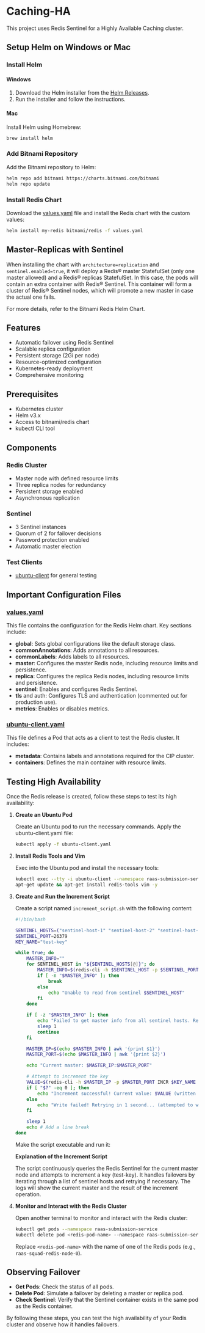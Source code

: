 # Caching-HA

This project uses Redis Sentinel for a Highly Available Caching cluster.

## Setup Helm on Windows or Mac

### Install Helm

#### Windows

1. Download the Helm installer from the [Helm Releases](https://github.com/helm/helm/releases).
2. Run the installer and follow the instructions.

#### Mac

Install Helm using Homebrew:

```bash
brew install helm
```

### Add Bitnami Repository

Add the Bitnami repository to Helm:

```bash
helm repo add bitnami https://charts.bitnami.com/bitnami
helm repo update
```

### Install Redis Chart

Download the [values.yaml](./values.yaml) file and install the Redis chart with the custom values:

```bash
helm install my-redis bitnami/redis -f values.yaml
```

## Master-Replicas with Sentinel

When installing the chart with `architecture=replication` and `sentinel.enabled=true`, it will deploy a Redis® master StatefulSet (only one master allowed) and a Redis® replicas StatefulSet. In this case, the pods will contain an extra container with Redis® Sentinel. This container will form a cluster of Redis® Sentinel nodes, which will promote a new master in case the actual one fails.

For more details, refer to the Bitnami Redis Helm Chart.

## Features

- Automatic failover using Redis Sentinel
- Scalable replica configuration
- Persistent storage (2Gi per node)
- Resource-optimized configuration
- Kubernetes-ready deployment
- Comprehensive monitoring

## Prerequisites

- Kubernetes cluster
- Helm v3.x
- Access to bitnami/redis chart
- kubectl CLI tool

## Components

### Redis Cluster
- Master node with defined resource limits
- Three replica nodes for redundancy
- Persistent storage enabled
- Asynchronous replication

### Sentinel
- 3 Sentinel instances
- Quorum of 2 for failover decisions
- Password protection enabled
- Automatic master election

### Test Clients
- [ubuntu-client](./ubuntu-client.yaml) for general testing

## Important Configuration Files

### [values.yaml](./values.yaml)

This file contains the configuration for the Redis Helm chart. Key sections include:

- **global**: Sets global configurations like the default storage class.
- **commonAnnotations**: Adds annotations to all resources.
- **commonLabels**: Adds labels to all resources.
- **master**: Configures the master Redis node, including resource limits and persistence.
- **replica**: Configures the replica Redis nodes, including resource limits and persistence.
- **sentinel**: Enables and configures Redis Sentinel.
- **tls** and auth: Configures TLS and authentication (commented out for production use).
- **metrics**: Enables or disables metrics.

### [ubuntu-client.yaml](./ubuntu-client.yaml)

This file defines a Pod that acts as a client to test the Redis cluster. It includes:

- **metadata**: Contains labels and annotations required for the CIP cluster.
- **containers**: Defines the main container with resource limits.

## Testing High Availability

Once the Redis release is created, follow these steps to test its high availability:

1. **Create an Ubuntu Pod**

    Create an Ubuntu pod to run the necessary commands. Apply the ubuntu-client.yaml file:

    ```bash
    kubectl apply -f ubuntu-client.yaml
    ```

2. **Install Redis Tools and Vim**

    Exec into the Ubuntu pod and install the necessary tools:

    ```bash
    kubectl exec --tty -i ubuntu-client --namespace raas-submission-service -- bash
    apt-get update && apt-get install redis-tools vim -y
    ```



3. **Create and Run the Increment Script**

    Create a script named `increment_script.sh` with the following content:

    ```bash
    #!/bin/bash

    SENTINEL_HOSTS=("sentinel-host-1" "sentinel-host-2" "sentinel-host-3") # replace with actual sentinel host internal DNS names (e.g., raas-squad-redis-node-0.raas-squad-redis-headless.raas-submission-service.svc.cluster.local)
    SENTINEL_PORT=26379
    KEY_NAME="test-key"
    
    while true; do
        MASTER_INFO=""
        for SENTINEL_HOST in "${SENTINEL_HOSTS[@]}"; do
            MASTER_INFO=$(redis-cli -h $SENTINEL_HOST -p $SENTINEL_PORT SENTINEL get-master-addr-by-name mymaster 2>/dev/null)
            if [ -n "$MASTER_INFO" ]; then
                break
            else
                echo "Unable to read from sentinel $SENTINEL_HOST"
            fi
        done
    
        if [ -z "$MASTER_INFO" ]; then
            echo "Failed to get master info from all sentinel hosts. Retrying in 1 second..."
            sleep 1
            continue
        fi
    
        MASTER_IP=$(echo $MASTER_INFO | awk '{print $1}')
        MASTER_PORT=$(echo $MASTER_INFO | awk '{print $2}')
    
        echo "Current master: $MASTER_IP:$MASTER_PORT"
    
        # Attempt to increment the key
        VALUE=$(redis-cli -h $MASTER_IP -p $MASTER_PORT INCR $KEY_NAME 2>/dev/null)
        if [ "$?" -eq 0 ]; then
            echo "Increment successful! Current value: $VALUE (written to $MASTER_IP:$MASTER_PORT)"
        else
            echo "Write failed! Retrying in 1 second... (attempted to write to $MASTER_IP:$MASTER_PORT)"
        fi
    
        sleep 1
        echo # Add a line break
    done
    ```

    Make the script executable and run it:

    **Explanation of the Increment Script**

    The script continuously queries the Redis Sentinel for the current master node and attempts to increment a key (test-key). It handles failovers by iterating through a list of sentinel hosts and retrying if necessary. The logs will show the current master and the result of the increment operation.

4. **Monitor and Interact with the Redis Cluster**

    Open another terminal to monitor and interact with the Redis cluster:

    ```bash
    kubectl get pods --namespace raas-submission-service
    kubectl delete pod <redis-pod-name> --namespace raas-submission-service
    ```

    Replace `<redis-pod-name>` with the name of one of the Redis pods (e.g., `raas-squad-redis-node-0`).

## Observing Failover

- **Get Pods**: Check the status of all pods.
- **Delete Pod**: Simulate a failover by deleting a master or replica pod.
- **Check Sentinel**: Verify that the Sentinel container exists in the same pod as the Redis container.

By following these steps, you can test the high availability of your Redis cluster and observe how it handles failovers.